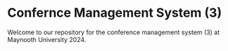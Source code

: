 # Confernce Management System (3)

Welcome to our repository for the conference management system (3) at Maynooth University 2024.


